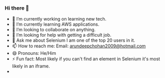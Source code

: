 ### Hi there 👋
- 🔭 I’m currently working on learning new tech. 
- 🌱 I’m currently learning AWS applications.
- 👯 I’m looking to collaborate on anything.
- 🤔 I’m looking for help with getting a difficult job. 
- 💬 Ask me about Selenium I am one of the top 20 users in it.
- 📫 How to reach me: Email: arundeepchohan2009@hotmail.com 
- 😄 Pronouns: He/Him 
- ⚡ Fun fact: Most likely if you can't find an element in Selenium it's most likely in an iframe.
- 
<!--
**ArundeepChohan/ArundeepChohan** is a ✨ _special_ ✨ repository because its `README.md` (this file) appears on your GitHub profile.

Here are some ideas to get you started:

- 🔭 I’m currently working on learning new tech ...
- 🌱 I’m currently learning AWS applications...
- 👯 I’m looking to collaborate on ...
- 🤔 I’m looking for help with  ...
- 💬 Ask me about Selenium I am one of the top 20 users in it...
- 📫 How to reach me: Email: arundeepchohan2009@hotmail.com ...
- 😄 Pronouns: He/Him ...
- ⚡ Fun fact: Most likely if you can't find an element in Selenium it's most likely in an iframe...
-->
